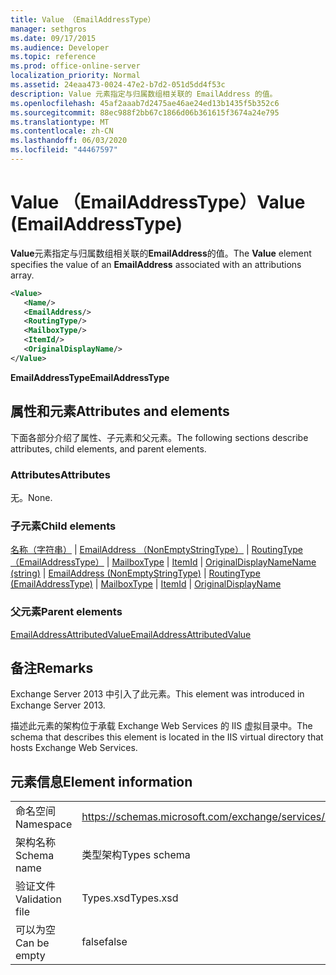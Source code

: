 ```yaml
---
title: Value （EmailAddressType）
manager: sethgros
ms.date: 09/17/2015
ms.audience: Developer
ms.topic: reference
ms.prod: office-online-server
localization_priority: Normal
ms.assetid: 24eaa473-0024-47e2-b7d2-051d5dd4f53c
description: Value 元素指定与归属数组相关联的 EmailAddress 的值。
ms.openlocfilehash: 45af2aaab7d2475ae46ae24ed13b1435f5b352c6
ms.sourcegitcommit: 88ec988f2bb67c1866d06b361615f3674a24e795
ms.translationtype: MT
ms.contentlocale: zh-CN
ms.lasthandoff: 06/03/2020
ms.locfileid: "44467597"
---
```

# <a name="value-emailaddresstype"></a><span data-ttu-id="687ff-103">Value （EmailAddressType）</span><span class="sxs-lookup"><span data-stu-id="687ff-103">Value (EmailAddressType)</span></span>

<span data-ttu-id="687ff-104">**Value**元素指定与归属数组相关联的**EmailAddress**的值。</span><span class="sxs-lookup"><span data-stu-id="687ff-104">The **Value** element specifies the value of an **EmailAddress** associated with an attributions array.</span></span> 
  
```XML
<Value>
   <Name/>
   <EmailAddress/>
   <RoutingType/>
   <MailboxType/>
   <ItemId/>
   <OriginalDisplayName/>
</Value>
```

<span data-ttu-id="687ff-105">**EmailAddressType**</span><span class="sxs-lookup"><span data-stu-id="687ff-105">**EmailAddressType**</span></span>

## <a name="attributes-and-elements"></a><span data-ttu-id="687ff-106">属性和元素</span><span class="sxs-lookup"><span data-stu-id="687ff-106">Attributes and elements</span></span>

<span data-ttu-id="687ff-107">下面各部分介绍了属性、子元素和父元素。</span><span class="sxs-lookup"><span data-stu-id="687ff-107">The following sections describe attributes, child elements, and parent elements.</span></span>
  
### <a name="attributes"></a><span data-ttu-id="687ff-108">Attributes</span><span class="sxs-lookup"><span data-stu-id="687ff-108">Attributes</span></span>

<span data-ttu-id="687ff-109">无。</span><span class="sxs-lookup"><span data-stu-id="687ff-109">None.</span></span>
  
### <a name="child-elements"></a><span data-ttu-id="687ff-110">子元素</span><span class="sxs-lookup"><span data-stu-id="687ff-110">Child elements</span></span>

<span data-ttu-id="687ff-111">[名称（字符串）](name-string.md)  | [EmailAddress （NonEmptyStringType）](emailaddress-nonemptystringtype.md)  | [RoutingType （EmailAddressType）](routingtype-emailaddresstype.md)  | [MailboxType](mailboxtype.md)  | [ItemId](itemid.md)  | [OriginalDisplayName](originaldisplayname.md)</span><span class="sxs-lookup"><span data-stu-id="687ff-111">[Name (string)](name-string.md) | [EmailAddress (NonEmptyStringType)](emailaddress-nonemptystringtype.md) | [RoutingType (EmailAddressType)](routingtype-emailaddresstype.md) | [MailboxType](mailboxtype.md) | [ItemId](itemid.md) | [OriginalDisplayName](originaldisplayname.md)</span></span>
  
### <a name="parent-elements"></a><span data-ttu-id="687ff-112">父元素</span><span class="sxs-lookup"><span data-stu-id="687ff-112">Parent elements</span></span>

[<span data-ttu-id="687ff-113">EmailAddressAttributedValue</span><span class="sxs-lookup"><span data-stu-id="687ff-113">EmailAddressAttributedValue</span></span>](emailaddressattributedvalue.md)
  
## <a name="remarks"></a><span data-ttu-id="687ff-114">备注</span><span class="sxs-lookup"><span data-stu-id="687ff-114">Remarks</span></span>

<span data-ttu-id="687ff-115">Exchange Server 2013 中引入了此元素。</span><span class="sxs-lookup"><span data-stu-id="687ff-115">This element was introduced in Exchange Server 2013.</span></span>
  
<span data-ttu-id="687ff-116">描述此元素的架构位于承载 Exchange Web Services 的 IIS 虚拟目录中。</span><span class="sxs-lookup"><span data-stu-id="687ff-116">The schema that describes this element is located in the IIS virtual directory that hosts Exchange Web Services.</span></span>
  
## <a name="element-information"></a><span data-ttu-id="687ff-117">元素信息</span><span class="sxs-lookup"><span data-stu-id="687ff-117">Element information</span></span>

|||
|:-----|:-----|
|<span data-ttu-id="687ff-118">命名空间</span><span class="sxs-lookup"><span data-stu-id="687ff-118">Namespace</span></span>  <br/> |https://schemas.microsoft.com/exchange/services/2006/types  <br/> |
|<span data-ttu-id="687ff-119">架构名称</span><span class="sxs-lookup"><span data-stu-id="687ff-119">Schema name</span></span>  <br/> |<span data-ttu-id="687ff-120">类型架构</span><span class="sxs-lookup"><span data-stu-id="687ff-120">Types schema</span></span>  <br/> |
|<span data-ttu-id="687ff-121">验证文件</span><span class="sxs-lookup"><span data-stu-id="687ff-121">Validation file</span></span>  <br/> |<span data-ttu-id="687ff-122">Types.xsd</span><span class="sxs-lookup"><span data-stu-id="687ff-122">Types.xsd</span></span>  <br/> |
|<span data-ttu-id="687ff-123">可以为空</span><span class="sxs-lookup"><span data-stu-id="687ff-123">Can be empty</span></span>  <br/> |<span data-ttu-id="687ff-124">false</span><span class="sxs-lookup"><span data-stu-id="687ff-124">false</span></span>  <br/> |
   

